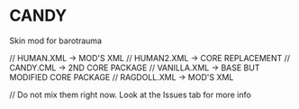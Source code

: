 # CANDY
Skin mod for barotrauma

// HUMAN.XML -> MOD'S XML 
// HUMAN2.XML -> CORE REPLACEMENT
// CANDY.CML -> 2ND CORE PACKAGE
// VANILLA.XML -> BASE BUT MODIFIED CORE PACKAGE
// RAGDOLL.XML -> MOD'S XML

// Do not mix them right now. Look at the Issues tab for more info
